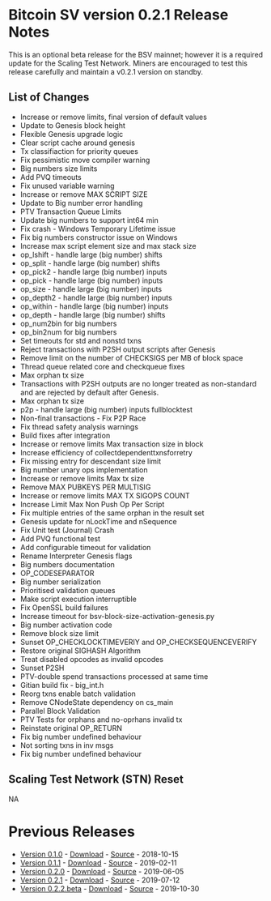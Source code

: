# Bitcoin SV version 0.2.1 Release Notes

This is an optional beta release for the BSV mainnet; however it is a required update for the Scaling Test Network. 
Miners are encouraged to test this release carefully and maintain a v0.2.1 version on standby.

## List of Changes
* Increase or remove limits, final version of default values
* Update to Genesis block height
* Flexible Genesis upgrade logic
* Clear script cache around genesis
* Tx classifiaction for priority queues
* Fix pessimistic move compiler warning
* Big numbers size limits
* Add PVQ timeouts
* Fix unused variable warning
* Increase or remove MAX SCRIPT SIZE
* Update to Big number error handling
* PTV Transaction Queue Limits
* Update big numbers to support int64 min
* Fix crash - Windows Temporary Lifetime issue
* Fix big numbers constructor issue on Windows
* Increase max script element size and max stack size
* op_lshift - handle large (big number) shifts
* op_split - handle large (big number) shifts
* op_pick2 - handle large (big number) inputs
* op_pick - handle large (big number) inputs
* op_size - handle large (big number) inputs
* op_depth2 - handle large (big number) inputs
* op_within - handle large (big number) inputs
* op_depth - handle large (big number) shifts
* op_num2bin for big numbers
* op_bin2num for big numbers
* Set timeouts for std and nonstd txns
* Reject transactions with P2SH output scripts after Genesis
* Remove limit on the number of CHECKSIGS per MB of block space
* Thread queue related core and checkqueue fixes
* Max orphan tx size
* Transactions with P2SH outputs are no longer treated as non-standard and are rejected by default after Genesis.
* Max orphan tx size
* p2p - handle large (big number) inputs  fullblocktest
* Non-final transactions - Fix P2P Race
* Fix thread safety analysis warnings
* Build fixes after integration
* Increase or remove limits Max transaction size in block
* Increase efficiency of collectdependenttxnsforretry
* Fix missing entry for descendant size limit
* Big number unary ops implementation
* Increase or remove limits Max tx size
* Remove MAX PUBKEYS PER MULTISIG
* Increase or remove limits MAX TX SIGOPS COUNT
* Increase Limit Max Non Push Op Per Script
* Fix multiple entries of the same orphan in the result set
* Genesis update for nLockTime and nSequence
* Fix Unit test (Journal) Crash
* Add PVQ functional test
* Add configurable timeout for validation
* Rename Interpreter Genesis flags
* Big numbers documentation
* OP_CODESEPARATOR
* Big number serialization
* Prioritised validation queues
* Make script execution interruptible
* Fix OpenSSL build failures
* Increase timeout for bsv-block-size-activation-genesis.py
* Big number activation code
* Remove block size limit
* Sunset OP_CHECKLOCKTIMEVERIY and OP_CHECKSEQUENCEVERIFY
* Restore original SIGHASH Algorithm
* Treat disabled opcodes as invalid opcodes
* Sunset P2SH
* PTV-double spend transactions processed at same time
* Gitian build fix - big_int.h
* Reorg txns enable batch validation
* Remove CNodeState dependency on cs_main
* Parallel Block Validation
* PTV Tests for orphans and no-oprhans invalid tx
* Reinstate original OP_RETURN
* Fix big number undefined behaviour
* Not sorting txns in inv msgs
* Fix big number undefined behaviour

## Scaling Test Network (STN) Reset
NA

# Previous Releases
* [Version 0.1.0](release-notes-v0.1.0.md) - [Download](https://download.bitcoinsv.io/bitcoinsv/0.1.0/) - [Source](https://github.com/bitcoin-sv/bitcoin-sv/tree/v0.1.0) - 2018-10-15
* [Version 0.1.1](release-notes-v0.1.1.md) - [Download](https://download.bitcoinsv.io/bitcoinsv/0.1.1/) - [Source](https://github.com/bitcoin-sv/bitcoin-sv/tree/v0.1.1) - 2019-02-11
* [Version 0.2.0](release-notes-v0.2.0.md) - [Download](https://download.bitcoinsv.io/bitcoinsv/0.2.0/) - [Source](https://github.com/bitcoin-sv/bitcoin-sv/tree/v0.2.0) - 2019-06-05
* [Version 0.2.1](release-notes-v0.2.1.md) - [Download](https://download.bitcoinsv.io/bitcoinsv/0.2.1/) - [Source](https://github.com/bitcoin-sv/bitcoin-sv/tree/v0.2.1) - 2019-07-12
* [Version 0.2.2.beta](release-notes-v0.2.2-beta.md) - [Download](https://download.bitcoinsv.io/bitcoinsv/0.2.2.beta/) - [Source](https://github.com/bitcoin-sv/bitcoin-sv/tree/v0.2.2.beta) - 2019-10-30
